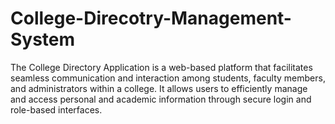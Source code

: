 # College-Direcotry-Management-System
The College Directory Application is a web-based platform that facilitates seamless communication and interaction among students, faculty members, and administrators within a college. It allows users to efficiently manage and access personal and academic information through secure login and role-based interfaces.
